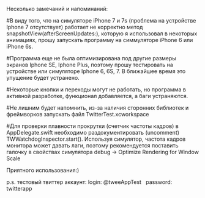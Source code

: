 Несколько замечаний и напоминаний:

#В виду того, что на симуляторе iPhone 7 и 7s (проблема на устройстве Iphone 7 отсутствует) работает не
корректно метод snapshotView(afterScreenUpdates:), которую я использовал в некоторых анимациях, прошу запускать программу на симмуляторе iPhone 6 или iPhone 6s.

#Программа еще не была оптимизирована под другие размеры экранов Iphone SE, Iphone Plus, поэтому прошу тестировать на устройстве или симуляторе Iphone 6, 6S, 7. В ближайшее время это упущение будет устранено.
 
#Некоторые кнопки и переходы могут не работать, но программа в активной разработке, функционал добавляется, а баги устраняются.
 
#Не лишним будет напомнить, из-за наличия сторонних библиотек и фреймворков запускать файл TwitterTest.xcworkspace

#Для проверки плавности прокрутки (счетчик частоты кадров) в AppDelegate.swift необходимо раздокументировать (uncomment) TWWatchdogInspector.start().
Используя симулятор, частота кадров монитора может давать лаги, поэтому рекомендуется поставить галочку в свойствах симулятора debug ->  Optimize Rendering for Window Scale
 
Приятного использования:)

p.s. тестовый твиттер аккаунт:
login: @tweeAppTest    password: twitterapp
